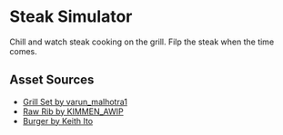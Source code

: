 # Steak Simulator

Chill and watch steak cooking on the grill.
Filp the steak when the time comes.

## Asset Sources

- [Grill Set by varun_malhotra1](https://skfb.ly/ouv6P)
- [Raw Rib by KIMMEN_AWIP](https://skfb.ly/6VqKC)
- [Burger by Keith Ito](https://skfb.ly/ovrzt)
